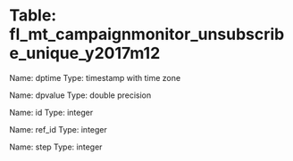 Table: fl_mt_campaignmonitor_unsubscribe_unique_y2017m12
========================================================

Name: dptime
Type: timestamp with time zone

Name: dpvalue
Type: double precision

Name: id
Type: integer

Name: ref_id
Type: integer

Name: step
Type: integer

